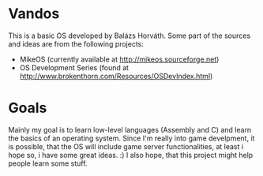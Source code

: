 # Vandos
This is a basic OS developed by Balázs Horváth.
Some part of the sources and ideas are from the following projects:
 - MikeOS (currently available at http://mikeos.sourceforge.net)
 - OS Development Series (found at http://www.brokenthorn.com/Resources/OSDevIndex.html)
# Goals
Mainly my goal is to learn low-level languages (Assembly and C) and learn the basics of an operating system.
Since I'm really into game develpment, it is possible, that the OS will include game server functionalities, at least i hope so, i have some great ideas. :)
I also hope, that this project might help people learn some stuff.
